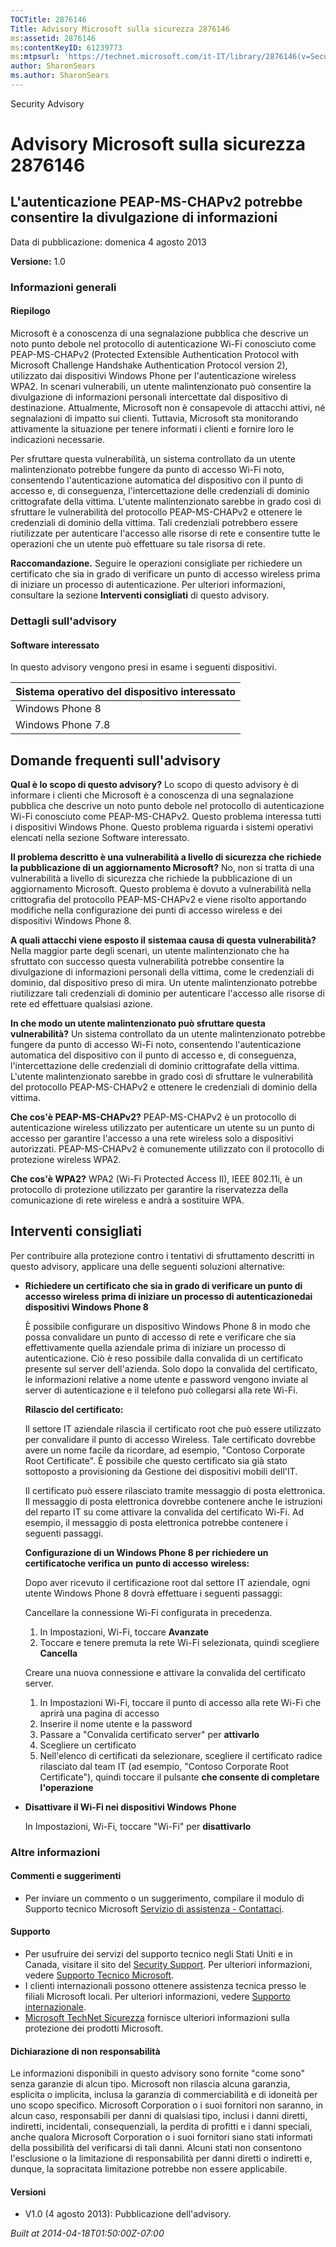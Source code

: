 ```yaml
---
TOCTitle: 2876146
Title: Advisory Microsoft sulla sicurezza 2876146
ms:assetid: 2876146
ms:contentKeyID: 61239773
ms:mtpsurl: 'https://technet.microsoft.com/it-IT/library/2876146(v=Security.10)'
author: SharonSears
ms.author: SharonSears
---
```


Security Advisory

Advisory Microsoft sulla sicurezza 2876146
==========================================

L'autenticazione PEAP-MS-CHAPv2 potrebbe consentire la divulgazione di informazioni
-----------------------------------------------------------------------------------

Data di pubblicazione: domenica 4 agosto 2013

**Versione:** 1.0

### Informazioni generali

#### Riepilogo

Microsoft è a conoscenza di una segnalazione pubblica che descrive un noto punto debole nel protocollo di autenticazione Wi-Fi conosciuto come PEAP-MS-CHAPv2 (Protected Extensible Authentication Protocol with Microsoft Challenge Handshake Authentication Protocol version 2), utilizzato dai dispositivi Windows Phone per l'autenticazione wireless WPA2. In scenari vulnerabili, un utente malintenzionato può consentire la divulgazione di informazioni personali intercettate dal dispositivo di destinazione. Attualmente, Microsoft non è consapevole di attacchi attivi, né segnalazioni di impatto sui clienti. Tuttavia, Microsoft sta monitorando attivamente la situazione per tenere informati i clienti e fornire loro le indicazioni necessarie.

Per sfruttare questa vulnerabilità, un sistema controllato da un utente malintenzionato potrebbe fungere da punto di accesso Wi-Fi noto, consentendo l'autenticazione automatica del dispositivo con il punto di accesso e, di conseguenza, l'intercettazione delle credenziali di dominio crittografate della vittima. L'utente malintenzionato sarebbe in grado così di sfruttare le vulnerabilità del protocollo PEAP-MS-CHAPv2 e ottenere le credenziali di dominio della vittima. Tali credenziali potrebbero essere riutilizzate per autenticare l'accesso alle risorse di rete e consentire tutte le operazioni che un utente può effettuare su tale risorsa di rete.

**Raccomandazione.** Seguire le operazioni consigliate per richiedere un certificato che sia in grado di verificare un punto di accesso wireless prima di iniziare un processo di autenticazione. Per ulteriori informazioni, consultare la sezione **Interventi consigliati** di questo advisory.

### Dettagli sull'advisory

#### Software interessato

In questo advisory vengono presi in esame i seguenti dispositivi.

| Sistema operativo del dispositivo interessato |
|-----------------------------------------------|
| Windows Phone 8                               |
| Windows Phone 7.8                             |

Domande frequenti sull'advisory
-------------------------------

<span></span>
**Qual è lo scopo di questo advisory?**
Lo scopo di questo advisory è di informare i clienti che Microsoft è a conoscenza di una segnalazione pubblica che descrive un noto punto debole nel protocollo di autenticazione Wi-Fi conosciuto come PEAP-MS-CHAPv2. Questo problema interessa tutti i dispositivi Windows Phone. Questo problema riguarda i sistemi operativi elencati nella sezione Software interessato.

**Il problema descritto è una vulnerabilità a livello di sicurezza che richiede la pubblicazione di un aggiornamento Microsoft?**
No, non si tratta di una vulnerabilità a livello di sicurezza che richiede la pubblicazione di un aggiornamento Microsoft. Questo problema è dovuto a vulnerabilità nella crittografia del protocollo PEAP-MS-CHAPv2 e viene risolto apportando modifiche nella configurazione dei punti di accesso wireless e dei dispositivi Windows Phone 8.

**A quali attacchi viene esposto il** **sistemaa causa di questa vulnerabilità?**
Nella maggior parte degli scenari, un utente malintenzionato che ha sfruttato con successo questa vulnerabilità potrebbe consentire la divulgazione di informazioni personali della vittima, come le credenziali di dominio, dal dispositivo preso di mira. Un utente malintenzionato potrebbe riutilizzare tali credenziali di dominio per autenticare l'accesso alle risorse di rete ed effettuare qualsiasi azione.

**In che modo un utente malintenzionato può sfruttare questa vulnerabilità?**
Un sistema controllato da un utente malintenzionato potrebbe fungere da punto di accesso Wi-Fi noto, consentendo l'autenticazione automatica del dispositivo con il punto di accesso e, di conseguenza, l'intercettazione delle credenziali di dominio crittografate della vittima. L'utente malintenzionato sarebbe in grado così di sfruttare le vulnerabilità del protocollo PEAP-MS-CHAPv2 e ottenere le credenziali di dominio della vittima.

**Che cos'è PEAP-MS-CHAPv2?**
PEAP-MS-CHAPv2 è un protocollo di autenticazione wireless utilizzato per autenticare un utente su un punto di accesso per garantire l'accesso a una rete wireless solo a dispositivi autorizzati. PEAP-MS-CHAPv2 è comunemente utilizzato con il protocollo di protezione wireless WPA2.

**Che cos'è WPA2?**
WPA2 (Wi-Fi Protected Access II), IEEE 802.11i, è un protocollo di protezione utilizzato per garantire la riservatezza della comunicazione di rete wireless e andrà a sostituire WPA.

Interventi consigliati
----------------------

<span></span>
Per contribuire alla protezione contro i tentativi di sfruttamento descritti in questo advisory, applicare una delle seguenti soluzioni alternative:

-   **Richiedere un certificato che sia in grado di verificare un punto di accesso wireless** **prima di iniziare un processo di autenticazionedai dispositivi Windows Phone 8**

    È possibile configurare un dispositivo Windows Phone 8 in modo che possa convalidare un punto di accesso di rete e verificare che sia effettivamente quella aziendale prima di iniziare un processo di autenticazione. Ciò è reso possibile dalla convalida di un certificato presente sul server dell'azienda. Solo dopo la convalida del certificato, le informazioni relative a nome utente e password vengono inviate al server di autenticazione e il telefono può collegarsi alla rete Wi-Fi.

    **Rilascio del certificato:**

    Il settore IT aziendale rilascia il certificato root che può essere utilizzato per convalidare il punto di accesso Wireless. Tale certificato dovrebbe avere un nome facile da ricordare, ad esempio, "Contoso Corporate Root Certificate". È possibile che questo certificato sia già stato sottoposto a provisioning da Gestione dei dispositivi mobili dell'IT.

    Il certificato può essere rilasciato tramite messaggio di posta elettronica. Il messaggio di posta elettronica dovrebbe contenere anche le istruzioni del reparto IT su come attivare la convalida del certificato Wi-Fi. Ad esempio, il messaggio di posta elettronica potrebbe contenere i seguenti passaggi.

    **Configurazione di un Windows Phone 8 per richiedere un** **certificatoche verifica un** **punto di accesso** **wireless:**

    Dopo aver ricevuto il certificazione root dal settore IT aziendale, ogni utente Windows Phone 8 dovrà effettuare i seguenti passaggi:

    Cancellare la connessione Wi-Fi configurata in precedenza.

    1.  In Impostazioni, Wi-Fi, toccare **Avanzate**
    2.  Toccare e tenere premuta la rete Wi-Fi selezionata, quindi scegliere **Cancella**

    Creare una nuova connessione e attivare la convalida del certificato server.

    1.  In Impostazioni Wi-Fi, toccare il punto di accesso alla rete Wi-Fi che aprirà una pagina di accesso
    2.  Inserire il nome utente e la password
    3.  Passare a "Convalida certificato server" per **attivarlo**
    4.  Scegliere un certificato
    5.  Nell'elenco di certificati da selezionare, scegliere il certificato radice rilasciato dal team IT (ad esempio, "Contoso Corporate Root Certificate"), quindi toccare il pulsante **che consente di completare l'operazione**

-   **Disattivare il Wi-Fi nei dispositivi Windows** **Phone**

    In Impostazioni, Wi-Fi, toccare "Wi-Fi" per **disattivarlo**

### Altre informazioni

#### Commenti e suggerimenti

-   Per inviare un commento o un suggerimento, compilare il modulo di Supporto tecnico Microsoft [Servizio di assistenza - Contattaci](http://support.microsoft.com/kb/?scid=sw;en;1257&showpage=1&ws=technet&sd=tech).

#### Supporto

-   Per usufruire dei servizi del supporto tecnico negli Stati Uniti e in Canada, visitare il sito del [Security Support](https://consumersecuritysupport.microsoft.com/default.aspx?mkt=it-it). Per ulteriori informazioni, vedere [Supporto Tecnico Microsoft](http://support.microsoft.com/?ln=it).
-   I clienti internazionali possono ottenere assistenza tecnica presso le filiali Microsoft locali. Per ulteriori informazioni, vedere [Supporto internazionale](http://support.microsoft.com/common/international.aspx).
-   [Microsoft TechNet Sicurezza](http://technet.microsoft.com/it-it/security/default.aspx) fornisce ulteriori informazioni sulla protezione dei prodotti Microsoft.

#### Dichiarazione di non responsabilità

Le informazioni disponibili in questo advisory sono fornite "come sono" senza garanzie di alcun tipo. Microsoft non rilascia alcuna garanzia, esplicita o implicita, inclusa la garanzia di commerciabilità e di idoneità per uno scopo specifico. Microsoft Corporation o i suoi fornitori non saranno, in alcun caso, responsabili per danni di qualsiasi tipo, inclusi i danni diretti, indiretti, incidentali, consequenziali, la perdita di profitti e i danni speciali, anche qualora Microsoft Corporation o i suoi fornitori siano stati informati della possibilità del verificarsi di tali danni. Alcuni stati non consentono l'esclusione o la limitazione di responsabilità per danni diretti o indiretti e, dunque, la sopracitata limitazione potrebbe non essere applicabile.

#### Versioni

-   V1.0 (4 agosto 2013): Pubblicazione dell'advisory.

*Built at 2014-04-18T01:50:00Z-07:00*
